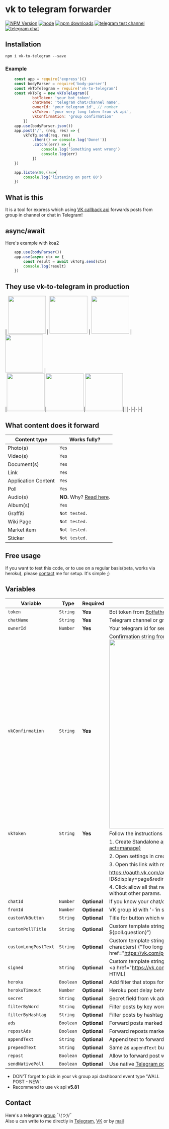# vk to telegram forwarder

[![NPM Version](https://img.shields.io/npm/v/vk-to-telegram.svg?style=flat-square)](https://www.npmjs.com/package/vk-to-telegram)
[![node](https://img.shields.io/node/v/vk-to-telegram.svg?style=flat-square)](https://www.npmjs.com/package/vk-to-telegram)
[![npm downloads](https://img.shields.io/npm/dm/vk-to-telegram.svg?style=flat-square)](http://npm-stat.com/charts.html?package=vk-to-telegram)
[![telegram test channel](https://img.shields.io/badge/telegram-test%20channel-blue.svg?style=flat-square)](https://t.me/vktotgforwarderchannel)
[![telegram chat](https://img.shields.io/badge/telegram-chat-blue.svg?style=flat-square)](https://t.me/joinchat/C3fG51BIAgI5lswcaRexMg)

## Installation

    npm i vk-to-telegram --save

### Example

```js
    const app = require('express')()
    const bodyParser = require('body-parser')
    const vkToTelegram = require('vk-to-telegram')
    const vkToTg = new vkToTelegram({
            botToken: 'your bot token',
            chatName: 'telegram chat/channel name',
            ownerId: 'your telegram id', // number
            vkToken: 'your very long token from vk api',
            vkConfirmation: 'group confirmation'
        })
    app.use(bodyParser.json())
    app.post('/', (req, res) => {
        vkToTg.send(req, res)
            .then(() => console.log('Done!'))
            .catch((err) => {
                console.log('Something went wrong')
                console.log(err)
            })
    })

    app.listen(80,()=>{
        console.log('listening on port 80')
    })
```

## What is this

It is a tool for express which using [VK callback api](https://vk.com/dev/callback_api) forwards posts from group in channel or chat in Telegram!  

## async/await

Here's example with koa2

```js
    app.use(bodyParser())
    app.use(async ctx => {
        const result = await vkToTg.send(ctx)
        console.log(result)
    })
```

## They use vk-to-telegram in production

| [<img src="https://i.imgur.com/UYV2cfV.png" height="120">](https://vk.com/advance_empire) | [<img src="https://i.imgur.com/2RR0fXh.png" height="120">](https://vk.com/panzer_sofa) | [<img src="https://i.imgur.com/51DrStx.jpg" height="120">](https://vk.com/oleglivanovgaming) | [<img src="https://i.imgur.com/FnBpfyl.jpg" height="120">](https://vk.com/ongoing_research) |  
|[<img src="https://i.imgur.com/7wydIxN.png"  height="120">](https://vk.com/anireact)|[<img src="https://i.imgur.com/Y0kda79.png"  height="120">](https://vk.com/otakusquad)|[<img src="https://i.imgur.com/yu6BNFj.png"  height="120">](https://vk.com/dsgtng)||
|-|-|-|-|

## What content does it forward

| Content type | Works fully? |  
| - | - |  
| Photo(s) | `Yes` |
| Video(s) | `Yes` |  
| Document(s) | `Yes` |
| Link | `Yes` |  
| Application Content | `Yes` |
| Poll | `Yes` |
| Audio(s) | **NO.** Why? [Read here](https://vk.com/dev/audio). |
| Album(s) | `Yes` |
| Graffiti | `Not tested.` |
| Wiki Page | `Not tested.` |
| Market item | `Not tested.` |
| Sticker | `Not tested.` |

## Free usage

If you want to test this code, or to use on a regular basis(beta, works via heroku), please [contact](#contact) me for setup. It's simple ;)

## Variables

|Variable|Type|Required|Description|
|-|-|-|-|
| `token`|`String`|**Yes**|Bot token from [Botfather](https://t.me/botfather)|
| `chatName`|`String` | **Yes**  | Telegram channel or group link, like '[@tavernofheroes](https://t.me/tavernofoverwatchnews)'|
| `ownerId`|`Number`|**Yes** | Your telegram id for sending error if they are. U can get know it from [@getidsbot](https://t.me/getidsbot)|
| `vkConfirmation`|`String`|**Yes**|Confirmation string from ur group callback api server: <img src="https://i.imgur.com/Gq1bly4.png" width="600">|
| `vkToken` |`String`| **Yes** | Follow the instructions below:|
||||1. Create Standalone application here: [https://vk.com/apps?act=manage](https://vk.com/apps?act=manage) |
||||2. Open settings in created application and copy application id |
||||3. Open this link with replace your application id: |
||||https://oauth.vk.com/authorize?client_id=YOUR APPLICATION ID&display=page&redirect_uri=http://vk.com/&scope=offline,video,docs&response_type=token&v=5.81|
||||4. Click allow all that need's and it's all! Your token is in query url, do not copy all link, only token without other params.  |
|`chatId`|`Number`|**Optional**|If you know your chat/channel id, put it here, it will replace `chatName` parameter|
|`fromId` |`Number`| **Optional** | VK group id with '-'in start or nothing, if you don't need check. |
|`customVkButton`|`String`|**Optional**|Title for button which will be added to each post to open it in VK|
|`customPollTitle`|`String`|**Optional**|Custom template string in the title of button with URL to poll("Open poll" -> "Open poll - ${poll.question}")|
|`customLongPostText`|`String`|**Optional**|Custom template string that replace full post text, because it's too long for Telegram(max 4096 characters) ("Too long post... [Read full]" -> "Too long post... \<a href="https://vk.com/poll${poll.owner_id}_${poll.id}">Read full</a>" and parse as HTML)|
|`signed`|`String`|**Optional**|Custom template string that add post signer in the end of Telegram message ("Post By" -> "\n\nPost by \<a href="https://vk.com/id${post.signer_id}">${signer.first_name} ${signer.last_name}</a>" and parse as HTML) |
|`heroku`|`Boolean`|**Optional**|Add filter that stops forwarder if detect that post repeats(Because of app [sleeping](https://devcenter.heroku.com/articles/free-dyno-hours))|
|`herokuTimeout`|`Number`|**Optional**|Heroku post delay between same posts|
|`secret`|`String`|**Optional**|Secret field from vk admin panel to verify that post has come from VK|
|`filterByWord`|`String`|**Optional**|Filter posts by key word(s) (use ',' as separator) (use '-' in begin of word to invert)|
|`filterByHashtag`|`String`|**Optional**|Filter posts by hashtag (use ',' as separator) (use '-' in begin of word to invert)|
|`ads`|`Boolean`|**Optional**|Forward posts marked as ads? (By default `true`)|
|`repostAds`|`Boolean`|**Optional**|Forward reposts marked as ads? (By default `true`)|
|`appendText`|`String`|**Optional**|Append text to forwarded post (can be used for hashtags for channel navigation)|
|`prependText`|`String`|**Optional**|Same as `appendText` but it's will prepend it in the start of post text|
|`repost`|`Boolean`|**Optional**|Allow to forward post with repost (By default `true`)|  
|`sendNativePoll`|`Boolean`|**Optional**|Use native [Telegram poll](https://core.telegram.org/bots/api#april-14-2019) instead of link to poll in VK, set `false` to use poll in VK|

* DON'T forget to pick in your vk group api dashboard event type 'WALL POST - NEW'.
* Recommend to use vk api **v5.81**

## Contact

Here's a telegram [group](https://t.me/vktotgforwarder) ¯\\_(ツ)_/¯  
Also u can write to me directly in [Telegram](https://t.me/ejnshtein),
[VK](https://vk.com/lbmmbr001) or by [mail](mailto:ejnshtein@dsgstng.com)  

